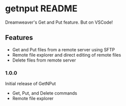 # getnput README

Dreamweaver's Get and Put feature. But on VSCode!

## Features

- Get and Put files from a remote server using SFTP
- Remote file explorer and direct editing of remote files
- Delete files from remote server

### 1.0.0

Initial release of GetNPut

- Get, Put, and Delete commands
- Remote file explorer
